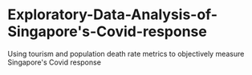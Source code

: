 # Exploratory-Data-Analysis-of-Singapore's-Covid-response
Using tourism and population death rate metrics to objectively measure Singapore's Covid response

